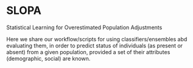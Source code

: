 # SLOPA
Statistical Learning for Overestimated Population Adjustments

Here we share our workflow/scripts for using classifiers/ensembles abd evaluating them, in order to predict status of individuals (as present or absent) from a given population, provided a set of their attributes (demographic, social) are known.
